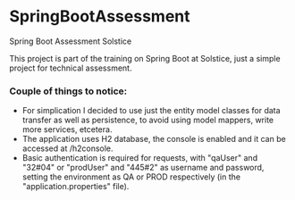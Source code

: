 # SpringBootAssessment
Spring Boot Assessment Solstice

This project is part of the training on Spring Boot at Solstice, just a simple project for technical assessment.

### Couple of things to notice:
* For simplication I decided to use just the entity model classes for data transfer as well as persistence, to avoid using model mappers, write more services, etcetera.
* The application uses H2 database, the console is enabled and it can be accessed at /h2console.
* Basic authentication is required for requests, with "qaUser" and "32#04" or "prodUser" and "445#2" as username and password, setting the environment as QA or PROD respectively (in the "application.properties" file).
